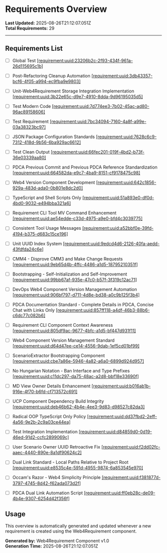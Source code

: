 # Requirements Overview

**Last Updated:** 2025-08-26T21:12:07.051Z  
**Total Requirements:** 29

---


## Requirements List

- [ ] Global Test [[requirement:uuid:23206b2c-2f93-434f-961a-26d115695c1b]](23206b2c-2f93-434f-961a-26d115695c1b.requirement.md)

- [ ] Post-Refactoring Cleanup Automation [[requirement:uuid:3db43357-bcf6-4f05-a994-ec9fba9e9803]](3db43357-bcf6-4f05-a994-ec9fba9e9803.requirement.md)

- [ ] Unit-Web4Requirement Storage Integration Implementation [[requirement:uuid:3b22e65c-d9e7-4910-8dda-9d96195035d5]](3b22e65c-d9e7-4910-8dda-9d96195035d5.requirement.md)

- [ ] Test Modern Code [[requirement:uuid:7d774ee3-7b02-45ac-ad80-96ac89158606]](7d774ee3-7b02-45ac-ad80-96ac89158606.requirement.md)

- [ ] Test Requirement [[requirement:uuid:7bc34094-7160-4a8f-a99e-03a38323bc97]](7bc34094-7160-4a8f-a99e-03a38323bc97.requirement.md)

- [ ] JSON Package Configuration Standards [[requirement:uuid:7628c6c9-7312-418d-9b56-6ba929ac6612]](7628c6c9-7312-418d-9b56-6ba929ac6612.requirement.md)

- [ ] Test Clean Output [[requirement:uuid:66fec201-019f-4bd2-b73f-36e03339aa80]](66fec201-019f-4bd2-b73f-36e03339aa80.requirement.md)

- [ ] PDCA Previous Commit and Previous PDCA Reference Standardization [[requirement:uuid:664582da-e9c7-4ba9-8151-cf9178475c98]](664582da-e9c7-4ba9-8151-cf9178475c98.requirement.md)

- [ ] Web4 Version Component Development [[requirement:uuid:642c1856-929a-483d-ada0-0b801e8dc2d0]](642c1856-929a-483d-ada0-0b801e8dc2d0.requirement.md)

- [ ] TypeScript and Shell Scripts Only [[requirement:uuid:51a893e0-df0d-4bd0-9032-e494bba321a6]](51a893e0-df0d-4bd0-9032-e494bba321a6.requirement.md)

- [ ] Requirement CLI Tool MV Command Enhancement [[requirement:uuid:ae54edde-c33d-4975-a9e0-bfd4c3039775]](ae54edde-c33d-4975-a9e0-bfd4c3039775.requirement.md)

- [ ] Consistent Tool Usage Messages [[requirement:uuid:a52bbf0e-39fd-4194-b375-d683c15ce196]](a52bbf0e-39fd-4194-b375-d683c15ce196.requirement.md)

- [ ] Unit UUID Index System [[requirement:uuid:9edcd4d6-2126-40fa-aedd-43fdfda24c6e]](9edcd4d6-2126-40fa-aedd-43fdfda24c6e.requirement.md)

- [ ] CMM4 - Disprove CMM3 and Make Change Requests [[requirement:uuid:9eb65d4b-4ffc-4486-a1d5-18795210351f]](9eb65d4b-4ffc-4486-a1d5-18795210351f.requirement.md)

- [ ] Bootstrapping - Self-Initialization and Self-Improvement [[requirement:uuid:99bb67af-935e-47c0-b57f-3f319c12ac71]](99bb67af-935e-47c0-b57f-3f319c12ac71.requirement.md)

- [ ] DevOps Web4 Component Version Management Automation [[requirement:uuid:906bf797-d711-4d8e-bd38-a0c9b125f3b4]](906bf797-d711-4d8e-bd38-a0c9b125f3b4.requirement.md)

- [ ] PDCA Documentation Standard - Complete Details in PDCA, Concise Chat with Links Only [[requirement:uuid:857ff118-a4df-46b3-88b6-c6dc77c082b6]](857ff118-a4df-46b3-88b6-c6dc77c082b6.requirement.md)

- [ ] Requirement CLI Component Context Awareness [[requirement:uuid:805df9ac-9677-4bfc-a1d5-bf447d931f11]](805df9ac-9677-4bfc-a1d5-bf447d931f11.requirement.md)

- [ ] Web4 Component Version Management Standard [[requirement:uuid:d64d47ee-ce14-4556-9dab-1ef5cd01bf99]](d64d47ee-ce14-4556-9dab-1ef5cd01bf99.requirement.md)

- [ ] ScenarioExtractor Bootstrapping Component [[requirement:uuid:cbe7a86e-5946-4a82-a6a0-6899d924d957]](cbe7a86e-5946-4a82-a6a0-6899d924d957.requirement.md)

- [ ] No Hungarian Notation - Ban Interface and Type Prefixes [[requirement:uuid:c11dc297-da75-48ac-a2d8-bbf18e33690f]](c11dc297-da75-48ac-a2d8-bbf18e33690f.requirement.md)

- [ ] MD View Owner Details Enhancement [[requirement:uuid:b016ab1b-916e-4f70-b6fd-cf713572c691]](b016ab1b-916e-4f70-b6fd-cf713572c691.requirement.md)

- [ ] UCP Component Dependency Build Integrity [[requirement:uuid:deb46b62-4b4e-4ee3-9d83-d98527c82da3]](deb46b62-4b4e-4ee3-9d83-d98527c82da3.requirement.md)

- [ ] Radical OOP TypeScript Only Policy [[requirement:uuid:dd37fbd2-2eff-4a56-9e2b-2c9a03ce44ea]](dd37fbd2-2eff-4a56-9e2b-2c9a03ce44ea.requirement.md)

- [ ] Test Integration Implementation [[requirement:uuid:d84859d0-0d19-46ed-91d2-ccfc2899069c]](d84859d0-0d19-46ed-91d2-ccfc2899069c.requirement.md)

- [ ] User Scenario Owner UUID Retroactive Fix [[requirement:uuid:f2dd02fc-aaec-4440-890e-8a1df90624c2]](f2dd02fc-aaec-4440-890e-8a1df90624c2.requirement.md)

- [ ] Dual Link Standard - Local Paths Relative to Project Root [[requirement:uuid:e8535c4e-591d-4955-9874-6a853545e970]](e8535c4e-591d-4955-9874-6a853545e970.requirement.md)

- [ ] Occam's Razor - Web4 Simplicity Principle [[requirement:uuid:f381877d-3797-4745-8d42-f62ada073d2f]](f381877d-3797-4745-8d42-f62ada073d2f.requirement.md)

- [ ] PDCA Dual Link Automation Script [[requirement:uuid:ff0eb28c-de09-4b4e-9307-6254d42f356f]](ff0eb28c-de09-4b4e-9307-6254d42f356f.requirement.md)


## Usage

This overview is automatically generated and updated whenever a new requirement is created using the Web4Requirement component.

**Generated by:** Web4Requirement Component v1.0  
**Generation Time:** 2025-08-26T21:12:07.051Z
